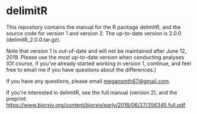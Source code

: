 # delimitR


This repository contains the manual for the R package delimitR, and the source code for version 1 and version 2. The up-to-date version is 2.0.0 (delimitR_2.0.0.tar.gz). 

Note that version 1 is out-of-date and will not be maintained after June 12, 2019. Please use the most up-to-date version when conducting analyses (Of course, if you've already started working in version 1, continue, and feel free to email me if you have questions about the differences.)

If you have any questions, please email megansmth67@gmail.com.

If you're interested in delimitR, see the full manual (version 2), and the preprint: https://www.biorxiv.org/content/biorxiv/early/2018/06/27/356345.full.pdf


